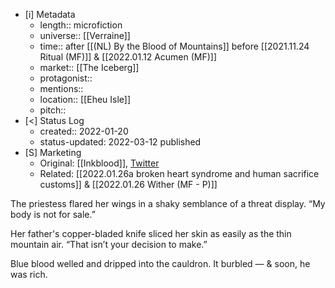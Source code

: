 - [i] Metadata
	- length:: microfiction
	- universe:: [[Verraine]]
	- time:: after [[(NL) By the Blood of Mountains]] before [[2021.11.24 Ritual (MF)]] & [[2022.01.12 Acumen (MF)]]
	- market:: [[The Iceberg]]
	- protagonist:: 
	- mentions::
	- location:: [[Eheu Isle]]
	- pitch:: 
- [<]  Status Log
	- created:: 2022-01-20
	- status-updated: 2022-03-12 published 
- [S] Marketing
	- Original: [[Inkblood]], [Twitter](https://twitter.com/EleanorKonik/status/1404852652647882757) 
	- Related: [[2022.01.26a broken heart syndrome and human sacrifice customs]] & [[2022.01.26 Wither (MF - P)]]

The priestess flared her wings in a shaky semblance of a threat display. “My body is not for sale.”

Her father's copper-bladed knife sliced her skin as easily as the thin mountain air.  “That isn’t your decision to make.”

Blue blood welled and dripped into the cauldron. It burbled — & soon, he was rich.
